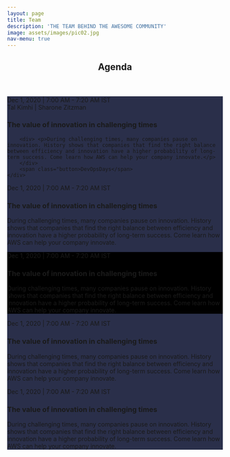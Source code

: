 ```yaml
---
layout: page
title: Team
description: 'THE TEAM BEHIND THE AWESOME COMMUNITY'
image: assets/images/pic02.jpg
nav-menu: true
---
```


<style>
.button {
  background-color: #ddd;
  border: none;
  color: black;
  padding: 10px 20px;
  text-align: center;
  text-decoration: none;
  display: inline-block;
  margin: 4px 2px;
  cursor: pointer;
  border-radius: 16px;
}
</style>

<!-- Main -->
<div id="main" class="alt">

<!-- One -->
<section id="one">
	<div class="inner">
		<header class="major">
			<h1>Agenda</h1>
		</header>

<!-- Image -->
<div class="box" style="background-color: #2a2f4a;">
		<div>Dec 1, 2020 | 7:00 AM - 7:20 AM IST</div>
		<div>Tal Kimhi | Sharone Zitzman</div>
		<div><h3>The value of innovation in challenging times</h3></div>
		
		<div> <p>During challenging times, many companies pause on innovation. History shows that companies that find the right balance between efficiency and innovation have a higher probability of long-term success. Come learn how AWS can help your company innovate.</p>
		</div>
		<span class="button>DevOpsDays</span>
	</div>

<div class="box" style="background-color: #2a2f4a;" >
	<div class="event-list-item__scheduling">Dec 1, 2020 | 7:00 AM - 7:20 AM IST</div>
		<div class="event-list-item__details"><h3>The value of innovation in challenging times</h3></div>
		<div><p>During challenging times, many companies pause on innovation. History shows that companies that find the right balance between efficiency and innovation have a higher probability of long-term success. Come learn how AWS can help your company innovate.</p>
		</div>
	</div>

<div class="box" style="background-color: black;">
	<div class="event-list-item__scheduling">Dec 1, 2020 | 7:00 AM - 7:20 AM IST</div>
		<div class="event-list-item__details"><h3>The value of innovation in challenging times</h3></div>
		<div><p>During challenging times, many companies pause on innovation. History shows that companies that find the right balance between efficiency and innovation have a higher probability of long-term success. Come learn how AWS can help your company innovate.</p>
		</div>
	</div>

<div class="box">
	<div class="event-list-item__scheduling">Dec 1, 2020 | 7:00 AM - 7:20 AM IST</div>
		<div class="event-list-item__details"><h3>The value of innovation in challenging times</h3></div>
		<div><p>During challenging times, many companies pause on innovation. History shows that companies that find the right balance between efficiency and innovation have a higher probability of long-term success. Come learn how AWS can help your company innovate.</p>
		</div>
	</div>

<div class="box">
	<div class="event-list-item__scheduling">Dec 1, 2020 | 7:00 AM - 7:20 AM IST</div>
		<div class="event-list-item__details"><h3>The value of innovation in challenging times</h3></div>
		<div><p>During challenging times, many companies pause on innovation. History shows that companies that find the right balance between efficiency and innovation have a higher probability of long-term success. Come learn how AWS can help your company innovate.</p>
		</div>
	</div>
</div>
		
